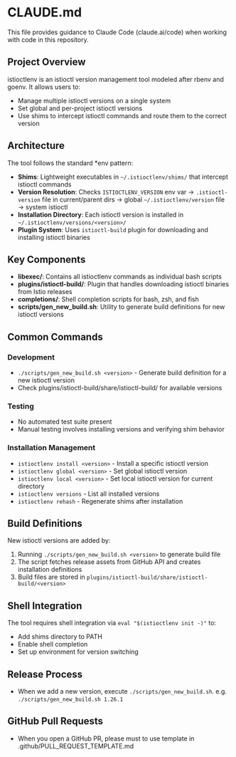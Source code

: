 # CLAUDE.md

This file provides guidance to Claude Code (claude.ai/code) when working with code in this repository.

## Project Overview

istioctlenv is an istioctl version management tool modeled after rbenv and goenv. It allows users to:
- Manage multiple istioctl versions on a single system
- Set global and per-project istioctl versions
- Use shims to intercept istioctl commands and route them to the correct version

## Architecture

The tool follows the standard *env pattern:
- **Shims**: Lightweight executables in `~/.istioctlenv/shims/` that intercept istioctl commands
- **Version Resolution**: Checks `ISTIOCTLENV_VERSION` env var → `.istioctl-version` file in current/parent dirs → global `~/.istioctlenv/version` file → system istioctl
- **Installation Directory**: Each istioctl version is installed in `~/.istioctlenv/versions/<version>/`
- **Plugin System**: Uses `istioctl-build` plugin for downloading and installing istioctl binaries

## Key Components

- **libexec/**: Contains all istioctlenv commands as individual bash scripts
- **plugins/istioctl-build/**: Plugin that handles downloading istioctl binaries from Istio releases
- **completions/**: Shell completion scripts for bash, zsh, and fish
- **scripts/gen_new_build.sh**: Utility to generate build definitions for new istioctl versions

## Common Commands

### Development
- `./scripts/gen_new_build.sh <version>` - Generate build definition for a new istioctl version
- Check plugins/istioctl-build/share/istioctl-build/ for available versions

### Testing
- No automated test suite present
- Manual testing involves installing versions and verifying shim behavior

### Installation Management
- `istioctlenv install <version>` - Install a specific istioctl version
- `istioctlenv global <version>` - Set global istioctl version
- `istioctlenv local <version>` - Set local istioctl version for current directory
- `istioctlenv versions` - List all installed versions
- `istioctlenv rehash` - Regenerate shims after installation

## Build Definitions

New istioctl versions are added by:
1. Running `./scripts/gen_new_build.sh <version>` to generate build file
2. The script fetches release assets from GitHub API and creates installation definitions
3. Build files are stored in `plugins/istioctl-build/share/istioctl-build/<version>`

## Shell Integration

The tool requires shell integration via `eval "$(istioctlenv init -)"` to:
- Add shims directory to PATH
- Enable shell completion
- Set up environment for version switching

## Release Process

- When we add a new version, execute `./scripts/gen_new_build.sh`.
  e.g. `./scripts/gen_new_build.sh 1.26.1`

## GitHub Pull Requests

- When you open a GitHub PR, please must to use template in .github/PULL_REQUEST_TEMPLATE.md